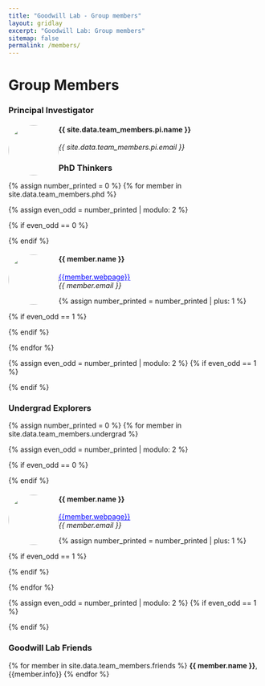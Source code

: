 ```yaml
---
title: "Goodwill Lab - Group members"
layout: gridlay
excerpt: "Goodwill Lab: Group members"
sitemap: false
permalink: /members/
---
```

# Group Members

### Principal Investigator

<div class="row">
<div class="col-sm-6 clearfix">
  <img src="{{ site.url }}{{ site.baseurl }}/images/teampic/{{ site.data.team_members.pi.photo }}" class="img-responsive" style="float: left; border-radius: 50%; height: 100px; width: 100px; object-fit: cover; overflow: hidden;" />
  <h4>{{ site.data.team_members.pi.name }}</h4>
  
  <i>{{ site.data.team_members.pi.email }}</i>
</div>
</div>

### PhD Thinkers

{% assign number_printed = 0 %}
{% for member in site.data.team_members.phd %}

{% assign even_odd = number_printed | modulo: 2 %}

{% if even_odd == 0 %}

<div class="row">
{% endif %}
<div class="col-sm-6 clearfix">
  <img src="{{ site.url }}{{ site.baseurl }}/images/teampic/{{ member.photo }}" class="img-responsive" style="float: left; border-radius: 50%; height: 100px; width: 100px; object-fit: cover; overflow: hidden;" />

  <h4>{{ member.name }}</h4>
  <a href="{{member.webpage}}" style="color: blue;">{{member.webpage}}</a>
  <i> <br> {{ member.email }}</i>
</div>

{% assign number_printed = number_printed | plus: 1 %}

{% if even_odd == 1 %}

</div>
{% endif %}

{% endfor %}

{% assign even_odd = number_printed | modulo: 2 %}
{% if even_odd == 1 %}

</div>
{% endif %}

### Undergrad Explorers

{% assign number_printed = 0 %}
{% for member in site.data.team_members.undergrad %}

{% assign even_odd = number_printed | modulo: 2 %}

{% if even_odd == 0 %}

<div class="row">
{% endif %}
<div class="col-sm-6 clearfix">
  <img src="{{ site.url }}{{ site.baseurl }}/images/teampic/{{ member.photo }}" class="img-responsive" style="float: left; border-radius: 50%; height: 100px; width: 100px; object-fit: cover; overflow: hidden;" />
  <h4>{{ member.name }}</h4>
  <a href="{{member.webpage}}" style="color: blue;">{{member.webpage}}</a>
  <i> <br> {{ member.email }}</i>
</div>

{% assign number_printed = number_printed | plus: 1 %}

{% if even_odd == 1 %}

</div>
{% endif %}

{% endfor %}

{% assign even_odd = number_printed | modulo: 2 %}
{% if even_odd == 1 %}

</div>
{% endif %}

### Goodwill Lab Friends

<div class="row">

<div class="col-sm-4 clearfix">
{% for member in site.data.team_members.friends %}
<b>{{ member.name }}</b>, {{member.info}}
{% endfor %}
</div>

</div>
